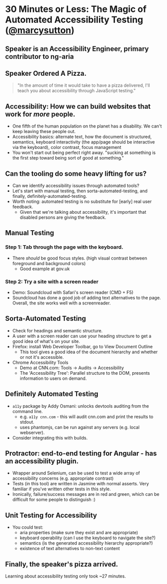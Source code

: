 # 30 Minutes or Less: The Magic of Automated Accessibility Testing ([@marcysutton](http://twitter.com/marcysutton))



## Speaker is an Accessibility Engineer, primary contributor to ng-aria



## Speaker Ordered A Pizza.

> "In the amount of time it would take to have a pizza delivered,
>  I'll teach you about accessibility through JavaScript testing."



## Accessibility: How we can build websites that work for _more_ people.

* One fifth of the human population on the planet has a disability.
  We can't keep leaving these people out.
* Accessibility basics: alternate text, how the document is structured, semantics,
  keyboard interactivity (the app/page should be interactive via the keyboard),
  color contrast, focus management
* You won't start out being perfect right away.
  "sucking at something is the first step toward being sort of good at something."



## Can the tooling do some heavy lifting for us?

* Can we identify accessibility issues through automated tools?
* Let's start with manual testing, then sorta-automated-testing,
  and finally, definitely-automated-testing.
* Worth noting: automated testing is no substitute for [early] real user feedback.
  * Given that we're talking about accessibility, it's important that disabled
    persons are giving the feedback.


## Manual Testing



### Step 1: Tab through the page with the keyboard.

* There _should_ be good focus styles.
  (high visual contrast between foreground and background colors)
  * Good example at gov.uk



### Step 2: Try a site with a screen reader

* Demo: Soundcloud with Safari's screen reader (CMD + F5)
* Soundcloud has done a good job of adding text alternatives to the page.
  Overall, the site works well with a screenreader.



## Sorta-Automated Testing

* Check for headings and semantic structure.
* A user with a screen reader can use your heading structure
  to get a good idea of what's on your site.
* Firefox: install Web Developer Toolbar, go to View Document Outline
  * This tool gives a good idea of the document hierarchy
    and whether or not it's accessible.
* Chrome Accessibility Tools
  * Demo at CNN.com: Tools -> Audits -> Accessibility
  * The 'Accessibility Tree': Parallel structure to the DOM,
    presents information to users on demand.



## Definitely Automated Testing

* `a11y` package by Addy Osmani: unlocks devtools auditing from the command line.
  * e.g. `a11y cnn.com` - this will audit cnn.com and print the results to stdout.
  * uses phantomjs, can be run against any servers (e.g. local webserver).
* Consider integrating this with builds.



## Protractor: end-to-end testing for Angular - has an accessibility plugin.

* Wrapper around Selenium, can be used to test a wide array of accessibility
  concerns (e.g. appropriate contrast)
* Tests (in this tool) are written in Jasmine with normal asserts.
  Very familiar if you've written other tests in this style.
* Ironically, failure/success messages are in red and green, which can be difficult
  for some people to distinguish :)



## Unit Testing for Accessibility

* You could test:
  * aria properties (make sure they exist and are appropriate)
  * keyboard operability (can I use the keyboard to navigate the site?)
  * semantics (is the generated accessibility hierarchy appropriate?)
  * existence of text alternatives to non-text content



## Finally, the speaker's pizza arrived.

Learning about accessibility testing only took ~27 minutes.
